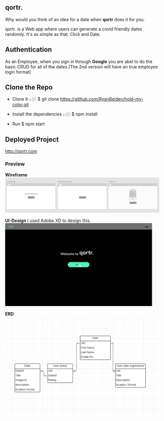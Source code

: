 ## qortr.
Why would you think of an idea for a date when **qortr** does it for you.

qortr. is a Web app where users can generate a covid friendly dates randomly. It's as simple as that. Click and Date.

## Authentication
As an Employee, when you sign in through **Google** you are abel to do the basic CRUD for all of the dates.(The 2nd version will have an true employee login format)

## Clone the Repo
- Clone it 👉🏼 $ git clone https://github.com/RyanBeiden/hold-my-color.git

- Install the dependencies 👉🏼 $ npm install

- Run $ npm start

## Deployed Project
http://qortr.com

### Preview
**Wireframe**
![Wireframe.png ](/images/Wireframe.png)

**UI-Design** I used Adobe XD to design this.
![UI-Design.gif](/images/Ui-Design.gif)

**ERD**
![ERD.png](/images/ERD.png)
